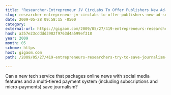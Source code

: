 ```yaml
---
title: "Researcher-Entrepreneur JV CircLabs To Offer Publishers New Ad-Targeting Service"
slug: researcher-entrepreneur-jv-circlabs-to-offer-publishers-new-ad-service
date: 2009-05-28 09:58:15 -0500
category: 
external-url: https://gigaom.com/2009/05/27/419-entrepreneurs-researchers-try-to-save-journalism-with-circlabs-jv/
hash: a357e23cdddd3902f9763d4a599ef318
year: 2009
month: 05
scheme: https
host: gigaom.com
path: /2009/05/27/419-entrepreneurs-researchers-try-to-save-journalism-with-circlabs-jv/

---
```


Can a new tech service that packages online news with social media features and a multi-tiered payment system (including subscriptions and micro-payments) save journalism?
